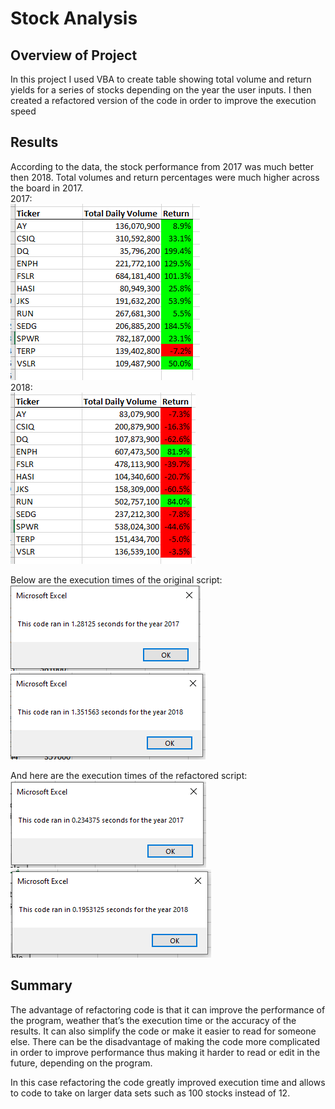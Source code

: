 # Stock Analysis
## Overview of Project
In this project I used VBA to create table showing total volume and return yields for a series of stocks depending on the year the user inputs. I then created a refactored version of the code in order to improve the execution speed

## Results
According to the data, the stock performance from 2017 was much better then 2018. Total volumes and return percentages were much higher across the board in 2017.\
2017:\
![](https://github.com/alexlieberman22/StockAnalysis/blob/main/Resources/Stock_Data_2017.PNG)\
2018:\
![](https://github.com/alexlieberman22/StockAnalysis/blob/main/Resources/Stock_Data_2018.PNG)

Below are the execution times of the original script:\
![](https://github.com/alexlieberman22/StockAnalysis/blob/main/Resources/Original_2017.PNG)
![](https://github.com/alexlieberman22/StockAnalysis/blob/main/Resources/Original_2018.PNG)


And here are the execution times of the refactored script:\
![](https://github.com/alexlieberman22/StockAnalysis/blob/main/Resources/VBA_Challenge_2017.PNG)
![](https://github.com/alexlieberman22/StockAnalysis/blob/main/Resources/VBA_Challenge_2018.PNG)

## Summary
The advantage of refactoring code is that it can improve the performance of the program, weather that’s the execution time or the accuracy of the results. It can also simplify the code or make it easier to read for someone else. There can be the disadvantage of making the code more complicated in order to improve performance thus making it harder to read or edit in the future, depending on the program.

In this case refactoring the code greatly improved execution time and allows to code to take on larger data sets such as 100 stocks instead of 12. 
